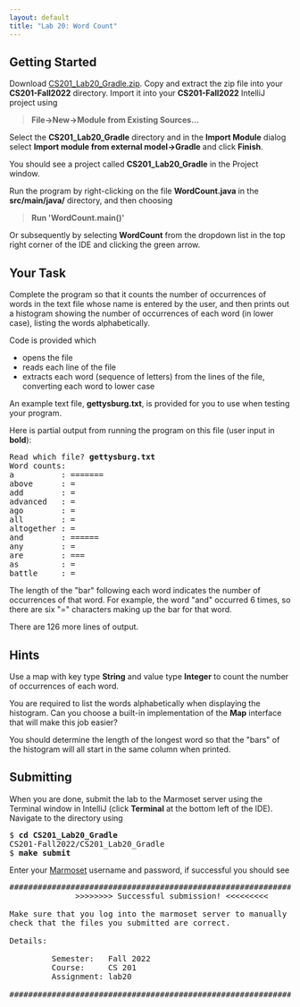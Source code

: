 ```yaml
---
layout: default
title: "Lab 20: Word Count"
---
```


## Getting Started

Download [CS201\_Lab20\_Gradle.zip](CS201_Lab20_Gradle.zip). Copy and extract the zip file into your **CS201-Fall2022** directory. Import it into your **CS201-Fall2022** IntelliJ project using

> **File&rarr;New&rarr;Module from Existing Sources...**

Select the **CS201\_Lab20\_Gradle** directory and in the **Import Module** dialog select **Import module from external model&rarr;Gradle** and click **Finish**.

You should see a project called **CS201\_Lab20\_Gradle** in the Project window.

Run the program by right-clicking on the file **WordCount.java** in the **src/main/java/** directory, and then choosing

> **Run 'WordCount.main()'**

Or subsequently by selecting **WordCount** from the dropdown list in the top right corner of the IDE and clicking the green arrow.

## Your Task

Complete the program so that it counts the number of occurrences of words in the text file whose name is entered by the user, and then prints out a histogram showing the number of occurrences of each word (in lower case), listing the words alphabetically.

Code is provided which

-   opens the file
-   reads each line of the file
-   extracts each word (sequence of letters) from the lines of the file, converting each word to lower case

An example text file, **gettysburg.txt**, is provided for you to use when testing your program.

Here is partial output from running the program on this file (user input in **bold**):

<pre>
Read which file? <b>gettysburg.txt</b>
Word counts:
a          : =======
above      : =
add        : =
advanced   : =
ago        : =
all        : =
altogether : =
and        : ======
any        : =
are        : ===
as         : =
battle     : =
</pre>

The length of the "bar" following each word indicates the number of occurrences of that word. For example, the word "and" occurred 6 times, so there are six "=" characters making up the bar for that word.

There are 126 more lines of output.

## Hints

Use a map with key type **String** and value type **Integer** to count the number of occurrences of each word.

You are required to list the words alphabetically when displaying the histogram. Can you choose a built-in implementation of the **Map** interface that will make this job easier?

You should determine the length of the longest word so that the "bars" of the histogram will all start in the same column when printed.

## Submitting

When you are done, submit the lab to the Marmoset server using the Terminal window in IntelliJ (click **Terminal** at the bottom left of the IDE). Navigate to the directory using

<pre>
$ <b>cd CS201_Lab20_Gradle</b>
CS201-Fall2022/CS201_Lab20_Gradle
$ <b>make submit</b>
</pre>

Enter your [Marmoset](https://cs.ycp.edu/marmoset) username and password, if successful you should see

<pre>
######################################################################
              >>>>>>>> Successful submission! <<<<<<<<<

Make sure that you log into the marmoset server to manually
check that the files you submitted are correct.

Details:

         Semester:   Fall 2022
         Course:     CS 201
         Assignment: lab20

######################################################################
</pre>

